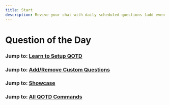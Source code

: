 ```yaml
---
title: Start
description: Revive your chat with daily scheduled questions (add even your own custom questions)
---
```

# Question of the Day

### Jump to: [Learn to Setup QOTD](setup.md)

### Jump to: [Add/Remove Custom Questions](customquestion.md)

### Jump to: [Showcase ](showcase.md)

### Jump to: [All QOTD Commands](commands.md)